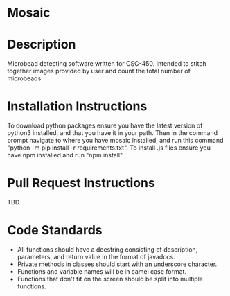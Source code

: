 # Mosaic

# Description
Microbead detecting software written for CSC-450. Intended to stitch together images provided by user and count the total number of microbeads.

# Installation Instructions
To download python packages ensure you have the latest version of python3 installed, and that you have it in your path. Then in the command prompt navigate to where you have mosaic installed, and run this command "python -m pip install -r requirements.txt". To install .js files ensure you have npm installed and run "npm install".

# Pull Request Instructions
TBD

# Code Standards 
* All functions should have a docstring consisting of description, parameters, and return value in the format of javadocs.
* Private methods in classes should start with an underscore character.
* Functions and variable names will be in camel case format.
* Functions that don't fit on the screen should be split into multiple functions.

